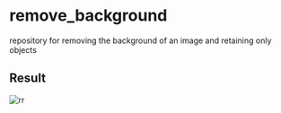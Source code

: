 # remove_background
repository for removing the background of an image and retaining only objects

## Result

![rr](https://user-images.githubusercontent.com/37736774/178658296-0315da39-c3ec-49d3-9638-1145a67a6abb.PNG)
